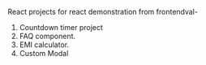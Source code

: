 React projects for react demonstration from frontendval-

1. Countdown timer project
2. FAQ component.
3. EMI calculator.
4. Custom Modal

